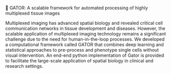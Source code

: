 
🐊 GATOR: A scalable framework for automated processing of highly multiplexed tissue images  

Multiplexed imaging has advanced spatial biology and revealed critical cell communication networks in tissue development and diseases. However, the scalable application of multiplexed imaging technology remains a significant challenge due to the need for human-in-the-loop processes. We developed a computational framework called GATOR that combines deep learning and statistical approaches to pre-process and phenotype single cells without visual intervention. An end-end python implementation of Gator is provided to facilitate the large-scale application of spatial biology in clinical and research settings. 
